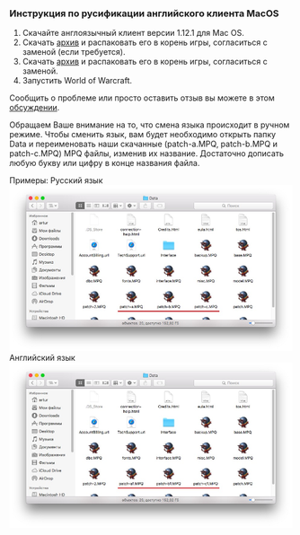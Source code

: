 ### Инструкция по русификации английского клиента MacOS

1. Скачайте англоязычный клиент версии 1.12.1 для Mac OS.
2. Скачать [архив](https://drive.google.com/open?id=1plhnd74kmzYT1ejdU7AfyrkWCzhQAgII) и распаковать его в корень игры, согласиться с заменой (если требуется).
3. Скачать [архив](https://www.dropbox.com/s/g6u9iau7fyrr4ec/World%20of%20Warcraft.zip?dl=1) и распаковать его в корень игры, согласиться с заменой.
4. Запустить World of Warcraft.

Сообщить о проблеме или просто оставить отзыв вы можете в этом [обсуждении](https://vk.com/topic-113603759_35171106).

Обращаем Ваше внимание на то, что смена языка происходит в ручном режиме.
Чтобы сменить язык, вам будет необходимо открыть папку Data и переименовать наши скачанные (patch-a.MPQ, patch-b.MPQ и patch-c.MPQ) MPQ файлы, изменив их название. Достаточно дописать любую букву или цифру в конце названия файла.

Примеры:
Русский язык
![image1](assets\img\mac_instruction1.jpg)
Английский язык
![image2](assets\img\mac_instruction2.jpg)